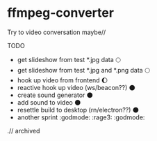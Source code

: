 # ffmpeg-converter
Try to video conversation maybe//

TODO
<ul>
  <li>get slideshow from test *.jpg data 🌕</li>
  <li>get slideshow from test *.jpg and *.png data 🌕</li>
  <li>hook up video from frontend 🌔</li>
  <li>reactive hook up video (ws/beacon??) 🌑</li>
  <li>create sound generator 🌑</li>
  <li>add sound to video 🌑</li>
  <li>resettle build to desktop (rn/electron??) 🌑</li>
  <li>another sprint :godmode: :rage3: :godmode:</li>
</ul>

.// archived
